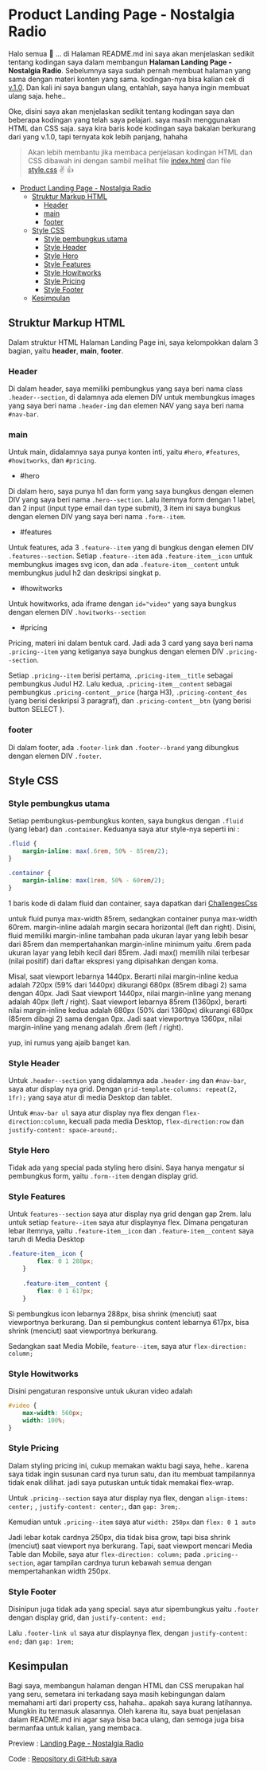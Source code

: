 # Product Landing Page - Nostalgia Radio

Halo semua :wave: ...
di Halaman README.md ini saya akan menjelaskan sedikit tentang kodingan saya dalam membangun **Halaman Landing Page - Nostalgia Radio**. Sebelumnya saya sudah pernah membuat halaman yang sama dengan materi konten yang sama. kodingan-nya bisa kalian cek di [v.1.0](https://github.com/fitrifityanto/product-landing-page--nostalgia-radio/tree/main/v.1.0). Dan kali ini saya bangun ulang, entahlah, saya hanya ingin membuat ulang saja. hehe..

Oke, disini saya akan menjelaskan sedikit tentang kodingan saya dan beberapa kodingan yang telah saya pelajari. saya masih menggunakan HTML dan CSS saja. saya kira baris kode kodingan saya bakalan berkurang dari yang v.1.0, tapi ternyata kok lebih panjang, hahaha

> Akan lebih membantu jika membaca penjelasan kodingan HTML dan CSS dibawah ini dengan sambil melihat file [index.html](https://github.com/fitrifityanto/product-landing-page--nostalgia-radio/blob/main/index.html) dan file [style.css](https://github.com/fitrifityanto/product-landing-page--nostalgia-radio/blob/main/style.css) :v: :thumbsup:

- [Product Landing Page - Nostalgia Radio](#product-landing-page---nostalgia-radio)
  - [Struktur Markup HTML](#struktur-markup-html)
    - [Header](#header)
    - [main](#main)
    - [footer](#footer)
  - [Style CSS](#style-css)
    - [Style pembungkus utama](#style-pembungkus-utama)
    - [Style Header](#style-header)
    - [Style Hero](#style-hero)
    - [Style Features](#style-features)
    - [Style Howitworks](#style-howitworks)
    - [Style Pricing](#style-pricing)
    - [Style Footer](#style-footer)
  - [Kesimpulan](#kesimpulan)


## Struktur Markup HTML

Dalam struktur HTML Halaman Landing Page ini, saya kelompokkan dalam 3 bagian, yaitu **header**, **main**, **footer**.

### Header

Di dalam header, saya memiliki pembungkus yang saya beri nama class `.header--section`, di dalamnya ada elemen DIV untuk membungkus images yang saya beri nama `.header-img` dan elemen NAV yang saya beri nama `#nav-bar`.

### main

Untuk main, didalamnya saya punya konten inti, yaitu `#hero`, `#features`, `#howitworks`, dan `#pricing`.


- #hero

Di dalam hero, saya punya h1 dan form yang saya bungkus dengan elemen DIV yang saya beri nama `.hero--section`. Lalu itemnya form dengan 1 label, dan 2 input (input type email dan type submit), 3 item ini saya bungkus dengan elemen DIV yang saya beri nama `.form--item`.


- #features

Untuk features, ada 3 `.feature--item` yang di bungkus dengan elemen DIV `.features--section`. Setiap `.feature--item` ada `.feature-item__icon` untuk membungkus images svg icon, dan ada `.feature-item__content` untuk membungkus judul h2 dan deskripsi singkat p.


- #howitworks

Untuk howitworks, ada iframe dengan `id="video"` yang saya bungkus dengan elemen DIV `.howitworks--section`


- #pricing

Pricing, materi ini dalam bentuk card. Jadi ada 3 card yang saya beri nama `.pricing--item` yang ketiganya saya bungkus dengan elemen DIV `.pricing--section`.

Setiap `.pricing--item` berisi pertama, `.pricing-item__title` sebagai pembungkus Judul H2. Lalu kedua, `.pricing-item__content` sebagai pembungkus `.pricing-content__price` (harga H3), `.pricing-content_des` (yang berisi deskripsi 3 paragraf), dan `.pricing-content__btn` (yang berisi button SELECT ).


### footer

Di dalam footer, ada `.footer-link` dan `.footer--brand` yang dibungkus dengan elemen DIV `.footer`.


## Style CSS

### Style pembungkus utama

Setiap pembungkus-pembungkus konten, saya bungkus dengan `.fluid` (yang lebar) dan `.container`. Keduanya saya atur style-nya seperti ini :

```css
.fluid {
    margin-inline: max(.6rem, 50% - 85rem/2);
}

.container {
    margin-inline: max(1rem, 50% - 60rem/2);
}
```

1 baris kode di dalam fluid dan container, saya dapatkan dari [ChallengesCss](https://twitter.com/ChallengesCss/status/1469270181205749771?s=20&t=zjqjggXRwjobeM5H67PpYA)

untuk fluid punya max-width 85rem, sedangkan container punya max-width 60rem. margin-inline adalah margin secara horizontal (left dan right). Disini, fluid memiliki margin-inline tambahan pada ukuran layar yang lebih besar dari 85rem dan mempertahankan margin-inline minimum yaitu .6rem pada ukuran layar yang lebih kecil dari 85rem. Jadi max() memilih nilai terbesar (nilai positif) dari daftar ekspresi yang dipisahkan dengan koma.

Misal, saat viewport lebarnya 1440px. Berarti nilai margin-inline kedua adalah 720px (59% dari 1440px) dikurangi 680px (85rem dibagi 2) sama dengan 40px. Jadi Saat viewport 1440px, nilai margin-inline yang menang adalah 40px (left / right). Saat viewport lebarnya 85rem (1360px), berarti nilai margin-inline kedua adalah 680px (50% dari 1360px) dikurangi 680px (85rem dibagi 2) sama dengan 0px. Jadi saat viewportnya 1360px, nilai margin-inline yang menang adalah .6rem (left / right).

yup, ini rumus yang ajaib banget kan.


### Style Header

Untuk `.header--section` yang didalamnya ada `.header-img` dan `#nav-bar`, saya atur display nya grid. Dengan `grid-template-columns: repeat(2, 1fr);` yang saya atur di media Desktop dan tablet. 

Untuk `#nav-bar ul` saya atur display nya flex dengan `flex-direction:column`, kecuali pada media Desktop, `flex-direction:row` dan `justify-content: space-around;`.


### Style Hero 

Tidak ada yang special pada styling hero disini. Saya hanya mengatur si pembungkus form, yaitu `.form--item` dengan display grid.


### Style Features

Untuk `features--section` saya atur display nya grid dengan gap 2rem. lalu untuk setiap `feature--item` saya atur displaynya flex. Dimana pengaturan lebar itemnya, yaitu `.feature-item__icon` dan `.feature-item__content` saya taruh di Media Desktop

```css
.feature-item__icon {
        flex: 0 1 288px;
    }
    
    .feature-item__content {
        flex: 0 1 617px;
    }
```

Si pembungkus icon lebarnya 288px, bisa shrink (menciut) saat viewportnya berkurang. Dan si pembungkus content lebarnya 617px, bisa shrink (menciut) saat viewportnya berkurang.

Sedangkan saat Media Mobile, `feature--item`, saya atur `flex-direction: column;`


### Style Howitworks

Disini pengaturan responsive untuk ukuran video adalah

```css
#video {   
    max-width: 560px;
    width: 100%;
}
```


### Style Pricing

Dalam styling pricing ini, cukup memakan waktu bagi saya, hehe.. karena saya tidak ingin susunan card nya turun satu, dan itu membuat tampilannya tidak enak dilihat. jadi saya putuskan untuk tidak memakai flex-wrap.

Untuk `.pricing--section` saya atur display nya flex, dengan `align-items: center;` , `justify-content: center;`, dan `gap: 3rem;`. 

Kemudian untuk `.pricing--item` saya atur `width: 250px` dan `flex: 0 1 auto`

Jadi lebar kotak cardnya 250px, dia tidak bisa grow, tapi bisa shrink (menciut) saat viewport nya berkurang. Tapi, saat viewport mencari Media Table dan Mobile, saya atur `flex-direction: column;` pada `.pricing--section`, agar tampilan cardnya turun kebawah semua dengan mempertahankan width 250px.


### Style Footer

Disinipun juga tidak ada yang special. saya atur sipembungkus yaitu `.footer` dengan display grid, dan `justify-content: end;`

Lalu `.footer-link ul` saya atur displaynya flex, dengan `justify-content: end;` dan `gap: 1rem;`


## Kesimpulan

Bagi saya, membangun halaman dengan HTML dan CSS merupakan hal yang seru, semetara ini terkadang saya masih kebingungan dalam memahami arti dari property css, hahaha.. apakah saya kurang latihannya. Mungkin itu termasuk alasannya. Oleh karena itu, saya buat penjelasan dalam README.md ini agar saya bisa baca ulang, dan semoga juga bisa bermanfaa untuk kalian, yang membaca.

Preview : [Landing Page - Nostalgia Radio](https://fitrifityanto.github.io/product-landing-page--nostalgia-radio/)

Code : [Repository di GitHub saya](https://github.com/fitrifityanto/product-landing-page--nostalgia-radio)

